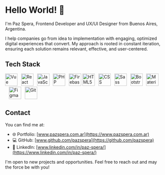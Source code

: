 # Hello World! 👋

I'm Paz Spera, Frontend Developer and UX/UI Designer from Buenos Aires, Argentina.

I help companies go from idea to implementation with engaging, optimized digital experiences that convert.
My approach is rooted in constant iteration, ensuring each solution remains relevant, effective, and user-centered.

## Tech Stack

  <div align="left">
    <a href="https://vuejs.org/" target="_blank"><img src="https://cdn.jsdelivr.net/gh/devicons/devicon/icons/vuejs/vuejs-original.svg" width="40" alt="Vue" /></a>&nbsp;&nbsp;
    <a href="https://reactjs.org/" target="_blank"><img src="https://cdn.jsdelivr.net/gh/devicons/devicon/icons/react/react-original.svg" width="40" alt="React" /></a>&nbsp;&nbsp;
    <a href="https://developer.mozilla.org/en-US/docs/Web/JavaScript" target="_blank"><img src="https://cdn.jsdelivr.net/gh/devicons/devicon/icons/javascript/javascript-original.svg" width="40" alt="JavaScript" /></a>&nbsp;&nbsp;
    <a href="https://www.php.net/" target="_blank"><img src="https://cdn.jsdelivr.net/gh/devicons/devicon/icons/php/php-original.svg" width="40" alt="PHP" /></a>&nbsp;&nbsp;
    <a href="https://firebase.google.com/" target="_blank"><img src="https://cdn.jsdelivr.net/gh/devicons/devicon/icons/firebase/firebase-plain.svg" width="40" alt="Firebase" /></a>
    <a href="https://developer.mozilla.org/es/docs/Glossary/HTML5" target="_blank"><img src="https://cdn.jsdelivr.net/gh/devicons/devicon/icons/html5/html5-original.svg" width="40" alt="HTML5" /></a>&nbsp;&nbsp;
    <a href="https://developer.mozilla.org/es/docs/Web/CSS" target="_blank"><img src="https://cdn.jsdelivr.net/gh/devicons/devicon/icons/css3/css3-original-wordmark.svg" width="40" alt="CSS" /></a>&nbsp;&nbsp;
    <a href="https://sass-lang.com/" target="_blank"><img src="https://cdn.jsdelivr.net/gh/devicons/devicon/icons/sass/sass-original.svg" width="40" alt="Sass" /></a>&nbsp;&nbsp;
    <a href="https://getbootstrap.com/" target="_blank"><img src="https://cdn.jsdelivr.net/gh/devicons/devicon/icons/bootstrap/bootstrap-original.svg" width="40" alt="Bootstrap" /></a>&nbsp;&nbsp;
    <a href="https://mui.com/" target="_blank"><img src="https://cdn.jsdelivr.net/gh/devicons/devicon/icons/materialui/materialui-original.svg" width="40" alt="Material UI" /></a> &nbsp;&nbsp;
    <a href="https://www.figma.com/" target="_blank"><img src="https://cdn.jsdelivr.net/gh/devicons/devicon/icons/figma/figma-original.svg" width="40" alt="Figma" /></a>&nbsp;&nbsp;
    <a href="https://git-scm.com/" target="_blank"><img src="https://cdn.jsdelivr.net/gh/devicons/devicon/icons/git/git-original.svg" width="40" alt="Git" /></a>
  </div>

## Contact

You can find me at: 

- 🌐 Portfolio: [www.pazspera.com.ar](https://www.pazspera.com.ar)
- ​​💻 GitHub: [www.github.com/pazspera](https://github.com/pazspera)
- 💼 LinkedIn: [www.linkedin.com/in/paz-spera/](https://www.linkedin.com/in/paz-spera/)

I'm open to new projects and opportunities. Feel free to reach out and may the force be with you! 